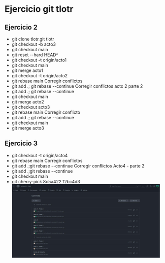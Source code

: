 # Ejercicio git tlotr
## Ejercicio 2
* git clone tlotr.git tlotr
* git checkout -b acto3
* git checkout main
* git reset --hard HEAD^
* git checkout -t origin/acto1
* git checkout main
* git merge acto1
* git checkout -t origin/acto2
* git rebase main
Corregir conflictos
* git add .; git rebase --continue
Corregir conflictos acto 2 parte 2
* git add .; git rebase --continue
* git checkout main
* git merge acto2
* git checkout acto3
* git rebase main
Corregir conflicto
* git add .; git rebase --continue
* git checkout main
* git merge acto3
## Ejercicio 3
* git checkout -t origin/acto4
* git rebase main
Corregir conflictos
* git add .;git rebase --continue
Corregir conflictos Acto4 - parte 2
* git add .;git rebase --continue
* git checkout main
* git cherry-pick 8c5a422 12bc4d3
![imagen](github.jpg)
